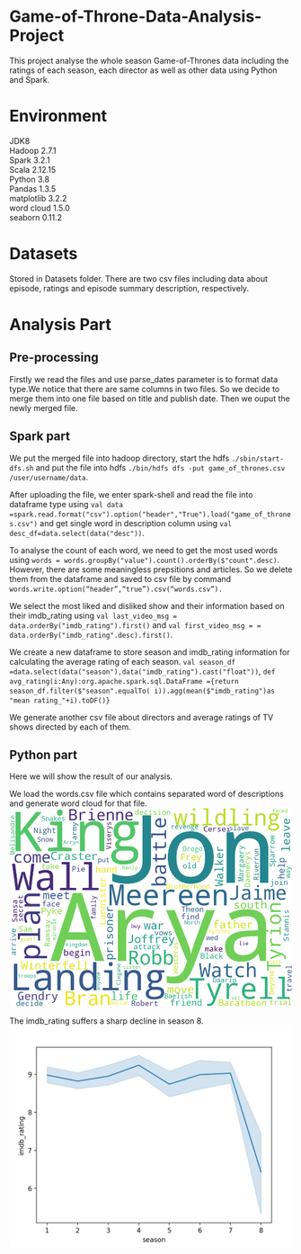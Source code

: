 # Game-of-Throne-Data-Analysis-Project
This project analyse the whole season Game-of-Thrones data including the ratings of each season,  each director as well as other data using Python and Spark.

# Environment
JDK8  
Hadoop 2.7.1  
Spark 3.2.1  
Scala 2.12.15  
Python 3.8  
Pandas 1.3.5  
matplotlib 3.2.2  
word cloud 1.5.0  
seaborn 0.11.2  

# Datasets
Stored in Datasets folder. There are two csv files including data about episode, ratings and episode summary description, respectively.

# Analysis Part

## Pre-processing
Firstly we read the files and use parse_dates parameter is to format data type.We notice that there are same columns in two files. So we decide to merge them into one file based on title and publish date. Then we ouput the newly merged file.

## Spark part
We put the merged file into hadoop directory, start the hdfs `./sbin/start-dfs.sh` and put the file into hdfs `./bin/hdfs dfs -put game_of_thrones.csv /user/username/data`.

After uploading the file, we enter spark-shell and read the file into dataframe type 
using `val data =spark.read.format("csv").option("header","True").load("game_of_thrones.csv")` and get single word in description column using `val desc_df=data.select(data("desc"))`.

To analyse the count of each word, we need to get the most used words using `words = words.groupBy("value").count().orderBy($"count".desc)`. However, there are some meaningless prepsitions and articles. So we delete them from the dataframe and saved to csv file by command
`words.write.option(“header”,“true”).csv(“words.csv”).`

We select the most liked and disliked show and their information based on their imdb_rating using `val last_video_msg = data.orderBy("imdb_rating").first()` and `val first_video_msg = = data.orderBy("imdb_rating".desc).first()`.

We create a new dataframe to store season and imdb_rating information for calculating the average rating of each season. `val season_df =data.select(data("season"),data("imdb_rating").cast("float"))`, `def avg_rating(i:Any):org.apache.spark.sql.DataFrame ={return season_df.filter($"season".equalTo(
i)).agg(mean($"imdb_rating")as "mean rating_"+i).toDF()}`

We generate another csv file about directors and average ratings of TV shows directed by each of them.

## Python part
Here we will show the result of our analysis.

We load the words.csv file which contains separated word of descriptions and generate word cloud for that file.
![word_cloud](word_cloud.png)

The imdb_rating suffers a sharp decline in season 8.
![rating](rating.png)








